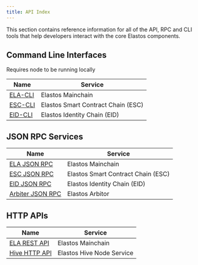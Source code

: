 ```yaml
---
title: API Index
---
```


This section contains reference information for all of the API, RPC and CLI tools that help developers interact with the core Elastos components.

## Command Line Interfaces

Requires node to be running locally

| Name                           | Service                            |
| ------------------------------ | ---------------------------------- |
| [ELA-CLI](/api/mainchain/cli)  | Elastos Mainchain                  |
| [ESC-CLI](/api/sidechains/cli) | Elastos Smart Contract Chain (ESC) |
| [EID-CLI](/api/mainchain/cli)  | Elastos Identity Chain (EID)       |

## JSON RPC Services

| Name                                   | Service                            |
| -------------------------------------- | ---------------------------------- |
| [ELA JSON RPC](/api/mainchain/rpc)     | Elastos Mainchain                  |
| [ESC JSON RPC](/api/sidechains/rpc)    | Elastos Smart Contract Chain (ESC) |
| [EID JSON RPC](/api/mainchain/rpc)     | Elastos Identity Chain (EID)       |
| [Arbiter JSON RPC](/api/mainchain/rpc) | Elastos Arbitor                    |

## HTTP APIs

| Name                                | Service                   |
| ----------------------------------- | ------------------------- |
| [ELA REST API](/api/mainchain/rest) | Elastos Mainchain         |
| [Hive HTTP API](/api/hive/http)     | Elastos Hive Node Service |
